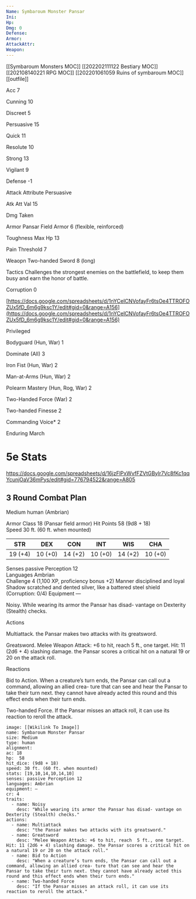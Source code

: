 ```yaml
---
Name: Symbaroum Monster Pansar
Ini: 
Hp: 
Dmg: 0
Defense: 
Armor: 
AttackAttr: 
Weapon: 
---
```

[[Symbaroum Monsters MOC]]
[[202202111122 Bestiary MOC]]
[[202108140221 RPG MOC]]
[[202201061059 Ruins of symbaroum MOC]]
[[outfile]]

Acc 7

Cunning 10

Discreet 5

Persuasive 15

Quick 11

Resolute 10

Strong 13

Vigilant 9

Defense -1

Attack Attribute Persuasive

Atk Att Val 15

Dmg Taken

Armor Pansar Field Armor 6 (flexible, reinforced)

Toughness Max Hp 13

Pain Threshold 7

Weaopn Two-handed Sword 8 (long)

Tactics Challenges the strongest enemies on the battlefield, to keep them busy and earn the honor of battle.

Corruption 0

[https://docs.google.com/spreadsheets/d/1nYCeICNVofayFr6tsOe4TTROFOZUx5fD_6m6g9ksc1Y/edit#gid=0&range=A156](https://docs.google.com/spreadsheets/d/1nYCeICNVofayFr6tsOe4TTROFOZUx5fD_6m6g9ksc1Y/edit#gid=0&range=A156)

Privileged

Bodyguard (Hun, War) 1

Dominate (All) 3

Iron Fist (Hun, War) 2

Man-at-Arms (Hun, War) 2

Polearm Mastery (Hun, Rog, War) 2

Two-Handed Force (War) 2

Two-handed Finesse 2

Commanding Voice* 2

Enduring March

# 5e Stats 
https://docs.google.com/spreadsheets/d/16jzFlPxWvfFZVtGBylr7Vc8fKc1qqYcunjOaV36mPys/edit#gid=776794522&range=A805
## 3 Round Combat Plan
Medium human (Ambrian)

Armor Class 18 (Pansar field armor) 
Hit Points 58 (9d8 + 18)  
Speed 30 ft. (60 ft. when mounted)

| STR     | DEX     | CON     | INT     | WIS     | CHA     |
| ------- | ------- | ------- | ------- | ------- | ------- |
| 19 (+4) | 10 (+0) | 14 (+2) | 10 (+0) | 14 (+2) | 10 (+0) |

Senses passive Perception 12  
Languages Ambrian  
Challenge 4 (1,100 XP, proficiency bonus +2)
Manner disciplined and loyal  
Shadow scratched and dented silver, like a battered steel shield (Corruption: 0/4) 
Equipment —

Noisy. While wearing its armor the Pansar has disad- vantage on Dexterity (Stealth) checks.

Actions

Multiattack. the Pansar makes two attacks with its greatsword.

Greatsword. Melee Weapon Attack: +6 to hit, reach  5 ft., one target. Hit: 11 (2d6 + 4) slashing damage. the Pansar scores a critical hit on a natural 19 or 20 on the attack roll.

Reactions

Bid to Action. When a creature’s turn ends, the Pansar can call out a command, allowing an allied crea- ture that can see and hear the Pansar to take their turn next. they cannot have already acted this round and this effect ends when their turn ends.

Two-handed Force. If the Pansar misses an attack roll, it can use its reaction to reroll the attack.

```statblock
image: [[Wikilink To Image]]
name: Symbaroum Monster Pansar
size: Medium
type: human
alignment:
ac: 18
hp:  58
hit_dice: (9d8 + 18)
speed: 30 ft. (60 ft. when mounted)
stats: [19,10,14,10,14,10]
senses: passive Perception 12
languages: Ambrian
equipment: —
cr: 4
traits:
  - name: Noisy
    desc: "While wearing its armor the Pansar has disad- vantage on Dexterity (Stealth) checks."
actions:
  - name: Multiattack
    desc: "the Pansar makes two attacks with its greatsword."
  - name: Greatsword
    desc: "Melee Weapon Attack: +6 to hit, reach  5 ft., one target. Hit: 11 (2d6 + 4) slashing damage. the Pansar scores a critical hit on a natural 19 or 20 on the attack roll."
  - name: Bid to Action
    desc: "When a creature’s turn ends, the Pansar can call out a command, allowing an allied crea- ture that can see and hear the Pansar to take their turn next. they cannot have already acted this round and this effect ends when their turn ends."
  - name: Two-handed Force
    desc: "If the Pansar misses an attack roll, it can use its reaction to reroll the attack."
```